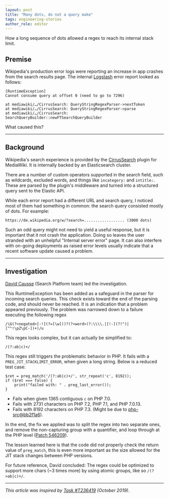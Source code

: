 ```yaml
---
layout: post
title: "Many dots, do not a query make"
tags: engineering-stories
author_role: editor
---
```


How a long sequence of dots allowed a regex to reach its internal stack limit.

<!--more-->

## Premise

Wikipedia's production error logs were reporting an increase in app crashes from the search results page. The internal [Logstash](/posts/2019/wikipedia-stories-1/#losing-packets-on-the-way-to-logstash) error report looked as follows:

```
[RuntimeException]
Cannot consume query at offset 0 (need to go to 7296)

at mediawiki/…/CirrusSearch: QueryStringRegexParser->nextToken
at mediawiki/…/CirrusSearch: QueryStringRegexParser->parse
at mediawiki/…/CirrusSearch: SearchQueryBuilder::newFTSearchQueryBuilder
```

What caused this?

-------

## Background

Wikipedia's search experience is provided by the [CirrusSearch](https://www.mediawiki.org/wiki/Extension:CirrusSearch) plugin for MediaWiki. It is internally backed by an Elasticsearch cluster.

There are a number of custom operators supported in the search field, such as wildcards, excluded words, and things like `incategory:` and `intitle:`. These are parsed by the plugin's middleware and turned into a structured query sent to the Elastic API.

While each error report had a different URL and search query, I noticed most of them had something in common: the search query consisted mostly of dots. For example:


```
https://de.wikipedia.org/w/?search=.................. (3000 dots)
```

Such an odd query might not need to yield a useful response, but it is important that it not crash the application. Doing so leaves the user stranded with an unhelpful "Internal server error" page. It can also interfere with on-going deployments as raised error levels usually indicate that a recent software update caused a problem.

-------

## Investigation


[David Causse](https://phabricator.wikimedia.org/p/dcausse/) (Search Platform team) led the investigation.

This RuntimeException has been added as a safeguard in the parser for incoming search queries. This check exists toward the end of the parsing code, and should never be reached. It is an indication that a problem appeared previously. The problem was narrowed down to a failure executing the following regex

```
/\G(?<negated>[-!](?=[\w]))?(?<word>(?:\\\\.|[!-](?!")|[^"!\pZ\pC-])+)/u
```

This regex looks complex, but it can actually be simplified to:
```
/(?:ab|c)+/
```

This regex still triggers the problematic behavior in PHP. It fails with a `PREG_JIT_STACKLIMIT_ERROR`, when given a long string. Below is a reduced test case:

```
$ret = preg_match('/(?:ab|c)+/', str_repeat('c', 8192));
if ($ret === false) {
    print("failed with: " . preg_last_error());
}
```

* Fails when given 1365 contiguous `c` on PHP 7.0.
* Fails with 2731 characters on PHP 7.2, PHP 7.1, and PHP 7.0.13.
* Fails with 8192 characters on PHP 7.3. (Might be due to [php-src@bb2f1a6](https://github.com/php/php-src/commit/bb2f1a683003559ada1c70166557bd7ac2845a11)).

In the end, the fix we applied was to split the regex into two separate ones, and remove the non-capturing group with a quantifier, and loop through at the PHP level ([Patch 546209](https://gerrit.wikimedia.org/r/c/mediawiki/extensions/CirrusSearch/+/546209)).

The lesson learned here is that the code did not properly check the return value of `preg_match`, this is even more important as the size allowed for the JIT stack changes between PHP versions.

For future reference, David concluded: The regex could be optimized to support more chars (~3 times more) by using atomic groups, like so `/(?>ab|c)+/`.

-------
_This article was inspired by [Task #T236419](https://phabricator.wikimedia.org/T236419 "[CirrusSearch] Fatal RuntimeException: Cannot consume query at offset 0") (October 2019)_.
